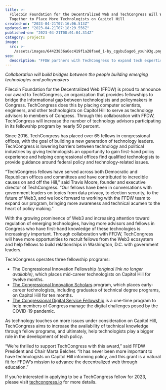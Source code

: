 ```yaml
---
title: >-
  Filecoin Foundation for the Decentralized Web and TechCongress Will Work
  Together to Place More Technologists on Capitol Hill
created-on: "2023-04-21T07:16:06.513Z"
updated-on: "2023-04-21T07:18:29.556Z"
published-on: "2023-04-21T08:01:04.314Z"
category: projects
image:
  src: >-
    /assets/images/64423836a6ec419f1a28faed_1-by_cgybu5ago6_yxuh93g.png
seo:
  description: "FFDW partners with TechCongress to expand tech expertise on Capitol Hill, bridging the gap between technologists and policymakers through fellowship programs."
---
```


_Collaboration will build bridges between the people building emerging technologies and policymakers_

Filecoin Foundation for the Decentralized Web (FFDW) is proud to announce our award to TechCongress, an organization that provides fellowships to bridge the informational gap between technologists and policymakers in Congress. TechCongress does this by placing computer scientists, engineers, and other technologists on Capitol Hill to serve as technology advisors to members of Congress. Through this collaboration with FFDW, TechCongress will increase the number of technology advisors participating in its fellowship program by nearly 50 percent.

Since 2016, TechCongress has placed over 65 fellows in congressional offices, with the goal of building a new generation of technology leaders. TechCongress is lowering barriers between technology and political industries by giving technologists an opportunity to gain first-hand policy experience and helping congressional offices find qualified technologists to provide guidance around federal policy and technology-related issues.

“TechCongress fellows have served across both Democratic and Republican offices and committees and have contributed to incredible causes on and off the Hill,” said Travis Moore, founder and executive director of TechCongress. “Our fellows have been in conversations with government leaders on topics from data privacy, to election security, to the future of Web3, and we look forward to working with the FFDW team to expand our program, bringing more awareness and technical acumen to the heart of policy making.”

With the growing prominence of Web3 and increasing attention toward regulation of emerging technologies, having more advisors and fellows in Congress who have first-hand knowledge of these technologies is increasingly important. Through collaboration with FFDW, TechCongress will have more opportunities to recruit fellows from the Web3 ecosystem and help fellows to build relationships in Washington, D.C. with government leaders.

TechCongress operates three fellowship programs:

- The Congressional Innovation Fellowship _(original link no longer available)_, which places mid-career technologists on Capitol Hill for twelve months.
- [The Congressional Innovation Scholars](https://www.techcongress.io/congressional-innovation-scholars-program) program, which places early-career technologists, including graduates of technical degree programs, on Capitol Hill for ten months.
- [The Congressional Digital Service Fellowship](https://www.techcongress.io/congressional-digital-service) is a one-time program to help members of Congress manage the digital challenges posed by the COVID-19 pandemic.

As technology touches on more issues under consideration on Capitol Hill, TechCongress aims to increase the availability of technical knowledge through fellow programs, and ultimately, help technologists play a bigger role in the development of tech policy.

“We’re thrilled to support TechCongress with this award,” said FFDW President and Chair Marta Belcher. “It has never been more important to have technologists on Capitol Hill informing policy, and this grant is a natural fit for FFDW’s mission to advance the decentralized web through education.”

If you’re interested in applying to be a TechCongress fellow for 2023, please visit [techcongress.io](http://techcongress.io/) for more details.
